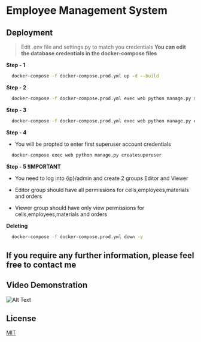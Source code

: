 
# Employee Management System




## Deployment



> Edit .env file and settings.py to match you credentials
**You can edit the database credentials in the docker-compose files**

**Step - 1** 
```bash
  docker-compose -f docker-compose.prod.yml up -d --build
```
**Step - 2** 

```bash
  docker-compose -f docker-compose.prod.yml exec web python manage.py migrate --noinput
```
**Step - 3** 

```bash
  docker-compose -f docker-compose.prod.yml exec web python manage.py collectstatic --no-input --clear
```
**Step - 4** 
* You will be propted to enter first superuser account credentials

```bash
  docker-compose exec web python manage.py createsuperuser
```
**Step - 5 !IMPORTANT** 

* You need to log into {ip}/admin and create 2 groups Editor and Viewer

* Editor group should have all permissions for cells,employees,materials and orders
* Viewer group should have only view permissions for cells,employees,materials and orders

**Deleting**
```bash
  docker-compose -f docker-compose.prod.yml down -v
```


## If you require any further information, please feel free to contact me

## Video Demonstration

![Alt Text](https://media.giphy.com/media/v1.Y2lkPTc5MGI3NjExOWQ1ZjE2NDk3ZDZiOWFhZGJjMDAwZGVjZjE5MTY4NzkwNGUzOTk2NyZjdD1n/wPiT9SIljECSxeIuZv/giphy.gif)

## License

[MIT](https://choosealicense.com/licenses/mit/)

